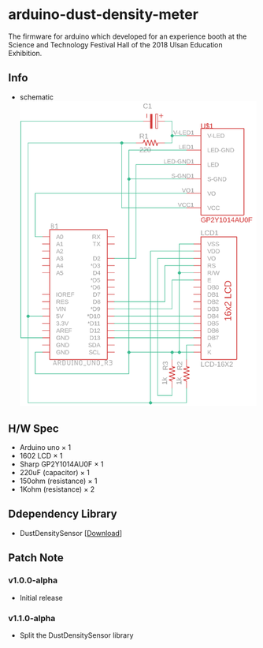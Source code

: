 # arduino-dust-density-meter
The firmware for arduino which developed for an experience booth at the Science and Technology Festival Hall of the 2018 Ulsan Education Exhibition.

## Info
- schematic
![schematic](./drawing/arduino_dust_density_meter.png)

## H/W Spec
- Arduino uno × 1
- 1602 LCD × 1
- Sharp GP2Y1014AU0F × 1
- 220uF (capacitor) × 1
- 150ohm (resistance) × 1
- 1Kohm (resistance) × 2

## Ddependency Library
- DustDensitySensor [[Download](https://github.com/nulLeeKH/arduino-optical-dust-sensor-library)]

## Patch Note

### v1.0.0-alpha
- Initial release

### v1.1.0-alpha
- Split the DustDensitySensor library
